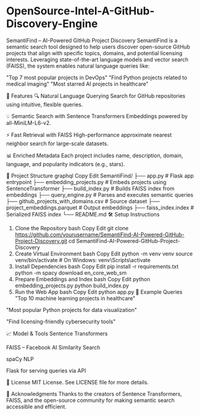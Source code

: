 # OpenSource-Intel-A-GitHub-Discovery-Engine

SemantiFind – AI-Powered GitHub Project Discovery
SemantiFind is a semantic search tool designed to help users discover open-source GitHub projects that align with specific topics, domains, and potential licensing interests. Leveraging state-of-the-art language models and vector search (FAISS), the system enables natural language queries like:

"Top 7 most popular projects in DevOps"
"Find Python projects related to medical imaging"
"Most starred AI projects in healthcare"

🚀 Features
🔍 Natural Language Querying
Search for GitHub repositories using intuitive, flexible queries.

💡 Semantic Search with Sentence Transformers
Embeddings powered by all-MiniLM-L6-v2.

⚡ Fast Retrieval with FAISS
High-performance approximate nearest neighbor search for large-scale datasets.

📊 Enriched Metadata
Each project includes name, description, domain, language, and popularity indicators (e.g., stars).

📂 Project Structure
graphql
Copy
Edit
SemantiFind/
├── app.py                    # Flask app entrypoint
├── embedding_projects.py     # Embeds projects using SentenceTransformer
├── build_index.py            # Builds FAISS index from embeddings
├── query_engine.py           # Parses and executes semantic queries
├── github_projects_with_domains.csv  # Source dataset
├── project_embeddings.parquet        # Output embeddings
├── faiss_index.index         # Serialized FAISS index
└── README.md
🛠️ Setup Instructions
1. Clone the Repository
bash
Copy
Edit
git clone https://github.com/yourusername/SemantiFind-AI-Powered-GitHub-Project-Discovery.git
cd SemantiFind-AI-Powered-GitHub-Project-Discovery
2. Create Virtual Environment
bash
Copy
Edit
python -m venv venv
source venv/bin/activate  # On Windows: venv\Scripts\activate
3. Install Dependencies
bash
Copy
Edit
pip install -r requirements.txt
python -m spacy download en_core_web_sm
4. Prepare Embeddings and Index
bash
Copy
Edit
python embedding_projects.py
python build_index.py
5. Run the Web App
bash
Copy
Edit
python app.py
🧠 Example Queries
"Top 10 machine learning projects in healthcare"

"Most popular Python projects for data visualization"

"Find licensing-friendly cybersecurity tools"

📈 Model & Tools
Sentence Transformers

FAISS – Facebook AI Similarity Search

spaCy NLP

Flask for serving queries via API

📘 License
MIT License. See LICENSE file for more details.

🙌 Acknowledgments
Thanks to the creators of Sentence Transformers, FAISS, and the open-source community for making semantic search accessible and efficient.

